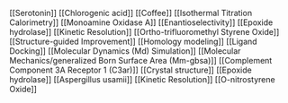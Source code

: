 [[Serotonin]]
[[Chlorogenic acid]]
[[Coffee]]
[[Isothermal Titration Calorimetry]]
[[Monoamine Oxidase A]]
[[Enantioselectivity]]
[[Epoxide hydrolase]]
[[Kinetic Resolution]]
[[Ortho-trifluoromethyl Styrene Oxide]]
[[Structure-guided Improvement]]
[[Homology modeling]]
[[Ligand Docking]]
[[Molecular Dynamics (Md) Simulation]]
[[Molecular Mechanics/generalized Born Surface Area (Mm-gbsa)]]
[[Complement Component 3A Receptor 1 (C3ar)]]
[[Crystal structure]]
[[Epoxide hydrolase]]
[[Aspergillus usamii]]
[[Kinetic Resolution]]
[[O-nitrostyrene Oxide]]
